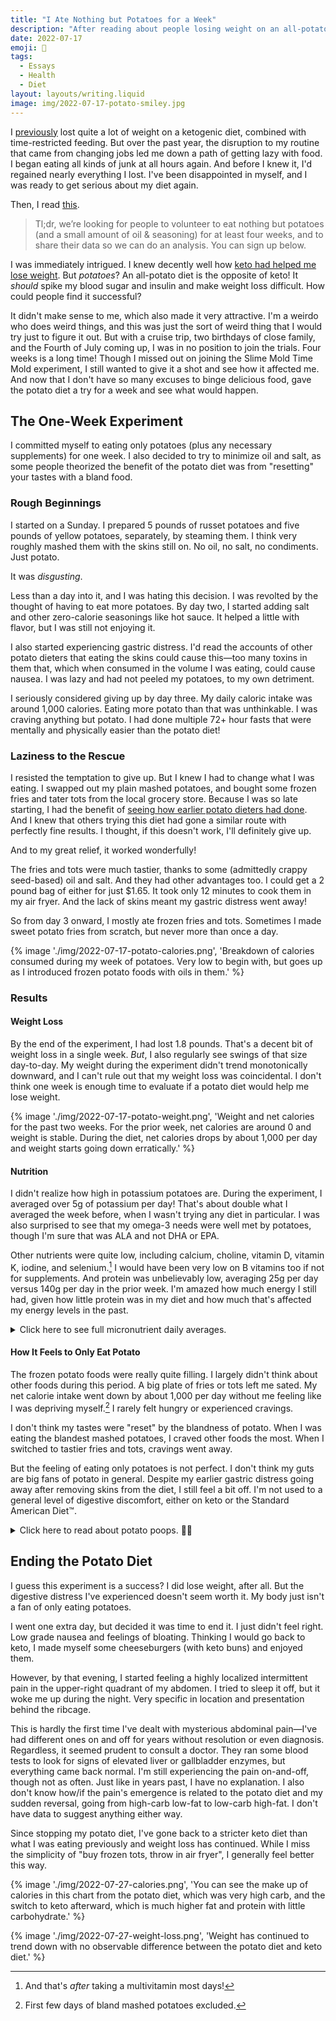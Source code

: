 ```yaml
---
title: "I Ate Nothing but Potatoes for a Week"
description: "After reading about people losing weight on an all-potato—the exact opposite of the keto diet I knew and loved—I wanted to try it myself."
date: 2022-07-17
emoji: 🥔
tags:
  - Essays
  - Health
  - Diet
layout: layouts/writing.liquid
image: img/2022-07-17-potato-smiley.jpg
---
```


I [previously](https://tomvanantwerp.com/essays/losing-50lbs/) lost quite a lot of weight on a ketogenic diet, combined with time-restricted feeding. But over the past year, the disruption to my routine that came from changing jobs led me down a path of getting lazy with food. I began eating all kinds of junk at all hours again. And before I knew it, I'd regained nearly everything I lost. I've been disappointed in myself, and I was ready to get serious about my diet again.

Then, I read [this](https://slimemoldtimemold.com/2022/04/29/potato-diet-community-trial-sign-up-now-lol/).

> Tl;dr, we’re looking for people to volunteer to eat nothing but potatoes (and a small amount of oil & seasoning) for at least four weeks, and to share their data so we can do an analysis. You can sign up below.

I was immediately intrigued. I knew decently well how [keto had helped me lose weight](https://tomvanantwerp.com/essays/losing-50lbs/#ketogenic-diet). But _potatoes_? An all-potato diet is the opposite of keto! It _should_ spike my blood sugar and insulin and make weight loss difficult. How could people find it successful?

It didn't make sense to me, which also made it very attractive. I'm a weirdo who does weird things, and this was just the sort of weird thing that I would try just to figure it out. But with a cruise trip, two birthdays of close family, and the Fourth of July coming up, I was in no position to join the trials. Four weeks is a long time! Though I missed out on joining the Slime Mold Time Mold experiment, I still wanted to give it a shot and see how it affected me. And now that I don't have so many excuses to binge delicious food, gave the potato diet a try for a week and see what would happen.

## The One-Week Experiment

I committed myself to eating only potatoes (plus any necessary supplements) for one week. I also decided to try to minimize oil and salt, as some people theorized the benefit of the potato diet was from "resetting" your tastes with a bland food.

### Rough Beginnings

I started on a Sunday. I prepared 5 pounds of russet potatoes and five pounds of yellow potatoes, separately, by steaming them. I think very roughly mashed them with the skins still on. No oil, no salt, no condiments. Just potato.

It was _disgusting_.

Less than a day into it, and I was hating this decision. I was revolted by the thought of having to eat more potatoes. By day two, I started adding salt and other zero-calorie seasonings like hot sauce. It helped a little with flavor, but I was still not enjoying it.

I also started experiencing gastric distress. I'd read the accounts of other potato dieters that eating the skins could cause this—too many toxins in them that, which when consumed in the volume I was eating, could cause nausea. I was lazy and had not peeled my potatoes, to my own detriment.

I seriously considered giving up by day three. My daily caloric intake was around 1,000 calories. Eating more potato than that was unthinkable. I was craving anything but potato. I had done multiple 72+ hour fasts that were mentally and physically easier than the potato diet!

### Laziness to the Rescue

I resisted the temptation to give up. But I knew I had to change what I was eating. I swapped out my plain mashed potatoes, and bought some frozen fries and tater tots from the local grocery store. Because I was so late starting, I had the benefit of [seeing how earlier potato dieters had done](https://slimemoldtimemold.com/2022/07/12/lose-10-6-pounds-in-four-weeks-with-this-one-weird-trick-discovered-by-local-slime-hive-mind-doctors-grudgingly-respect-them-hope-to-become-friends/). And I knew that others trying this diet had gone a similar route with perfectly fine results. I thought, if this doesn't work, I'll definitely give up.

And to my great relief, it worked wonderfully!

The fries and tots were much tastier, thanks to some (admittedly crappy seed-based) oil and salt. And they had other advantages too. I could get a 2 pound bag of either for just $1.65. It took only 12 minutes to cook them in my air fryer. And the lack of skins meant my gastric distress went away!

So from day 3 onward, I mostly ate frozen fries and tots. Sometimes I made sweet potato fries from scratch, but never more than once a day.

{% image './img/2022-07-17-potato-calories.png', 'Breakdown of calories consumed during my week of potatoes. Very low to begin with, but goes up as I introduced frozen potato foods with oils in them.' %}

### Results

#### Weight Loss

By the end of the experiment, I had lost 1.8 pounds. That's a decent bit of weight loss in a single week. _But_, I also regularly see swings of that size day-to-day. My weight during the experiment didn't trend monotonically downward, and I can't rule out that my weight loss was coincidental. I don't think one week is enough time to evaluate if a potato diet would help me lose weight.

{% image './img/2022-07-17-potato-weight.png', 'Weight and net calories for the past two weeks. For the prior week, net calories are around 0 and weight is stable. During the diet, net calories drops by about 1,000 per day and weight starts going down erratically.' %}

#### Nutrition

I didn't realize how high in potassium potatoes are. During the experiment, I averaged over 5g of potassium per day! That's about double what I averaged the week before, when I wasn't trying any diet in particular. I was also surprised to see that my omega-3 needs were well met by potatoes, though I'm sure that was ALA and not DHA or EPA.

Other nutrients were quite low, including calcium, choline, vitamin D, vitamin K, iodine, and selenium.[^1] I would have been very low on B vitamins too if not for supplements. And protein was unbelievably low, averaging 25g per day versus 140g per day in the prior week. I'm amazed how much energy I still had, given how little protein was in my diet and how much that's affected my energy levels in the past.

<details>
<summary>Click here to see full micronutrient daily averages.</summary>

These tables contain the daily average micronutrient consumption (i.e., vitamins and minerals) from my week eating potatoes (plus some supplements), from the week previous (a Standard American Diet™), and from the following week eating a keto. Data comes from weighing food and logging it in the [Cronometer](https://cronometer.com/) app. How useful this data is aside from the potato numbers is questionable, since there are so many ways to eat SAD or keto and mine are unique to my time and place. And whether or not I take supplements (sporadically done during potato diet, not at all on the others) also greatly affects these values.

<table>
	<caption>Daily Average Nutrients on Different Diets</caption>
	<thead>
		<tr>
			<th>Nutrient</th>
			<th>Potato Diet</th>
			<th>Standard American Diet (Previous Week)</th>
			<th>Keto Diet (Following Week)</th>
		</tr>
	</thead>
	<tbody>
		<tr>
			<td>B1 (Thiamine)</td>
			<td class="numeric">2.6mg (220%)</td>
			<td class="numeric">1.4mg (114%)</td>
			<td class="numeric">0.6mg (52%)</td>
		</tr>
		<tr>
			<td>B2 (Riboflavin)</td>
			<td class="numeric">1.9mg (143%)</td>
			<td class="numeric">1.5mg (116%)</td>
			<td class="numeric">1.1mg (88%)</td>
		</tr>
		<tr>
			<td>B3 (Niacin)</td>
			<td class="numeric">26.3mg (164%)</td>
			<td class="numeric">20.1mg (126%)</td>
			<td class="numeric">15.2mg (95%)</td>
		</tr>
		<tr>
			<td>B5 (Pantothenic Acid)</td>
			<td class="numeric">9.8mg (197%)</td>
			<td class="numeric">3.4mg (69%)</td>
			<td class="numeric">3.6mg (73%)</td>
		</tr>
		<tr>
			<td>B6 (Pyridoxine)</td>
			<td class="numeric">4.1mg (316%)</td>
			<td class="numeric">1.5mg (114%)</td>
			<td class="numeric">1.2mg (94%)</td>
		</tr>
		<tr>
			<td>B12 (Cobalamin)</td>
			<td class="numeric">6.5µg (269%)</td>
			<td class="numeric">6.2µg (260%)</td>
			<td class="numeric">4.7µg (194%)</td>
		</tr>
		<tr>
			<td>Choline</td>
			<td class="numeric">219.6mg (40%)</td>
			<td class="numeric">352.3mg (64%)</td>
			<td class="numeric">351.3mg (64%)</td>
		</tr>
		<tr>
			<td>Folate</td>
			<td class="numeric">368.8µg (92%)</td>
			<td class="numeric">147.2µg (37%)</td>
			<td class="numeric">109.9µg (27%)</td>
		</tr>
		<tr>
			<td>Vitamin A</td>
			<td class="numeric">1676.9µg (186%)</td>
			<td class="numeric">436.9µg (49%)</td>
			<td class="numeric">350.9µg (39%)</td>
		</tr>
		<tr>
			<td>Vitamin C</td>
			<td class="numeric">130.7mg (65%)</td>
			<td class="numeric">14.5mg (7%)</td>
			<td class="numeric">27.2mg (14%)</td>
		</tr>
		<tr>
			<td>Vitamin D</td>
			<td class="numeric">171.7IU (29%)</td>
			<td class="numeric">366.5IU (61%)</td>
			<td class="numeric">417.3IU (70%)</td>
		</tr>
		<tr>
			<td>Vitamin E</td>
			<td class="numeric">9.8mg (65%)</td>
			<td class="numeric">3.5mg (23%)</td>
			<td class="numeric">6.1mg (41%)</td>
		</tr>
		<tr>
			<td>Vitamin K</td>
			<td class="numeric">53.7µg (45%)</td>
			<td class="numeric">135.2µg (113%)</td>
			<td class="numeric">88.0µg (73%)</td>
		</tr>
		<tr>
			<td>Calcium</td>
			<td class="numeric">244.3mg (24%)</td>
			<td class="numeric">976.3mg (98%)</td>
			<td class="numeric">839.8mg (84%)</td>
		</tr>
		<tr>
			<td>Chromium</td>
			<td class="numeric">25.7µg (73%)</td>
			<td class="numeric">0.0µg (0%)</td>
			<td class="numeric">10.5µg (30%)</td>
		</tr>
		<tr>
			<td>Copper</td>
			<td class="numeric">1.6mg (182%)</td>
			<td class="numeric">0.5mg (53%)</td>
			<td class="numeric">0.7mg (80%)</td>
		</tr>
		<tr>
			<td>Iodine</td>
			<td class="numeric">34.4µg (23%)</td>
			<td class="numeric">64.6µg (43%)</td>
			<td class="numeric">76.2µg (51%)</td>
		</tr>
		<tr>
			<td>Iron</td>
			<td class="numeric">9.6mg (120%)</td>
			<td class="numeric">14.0mg (175%)</td>
			<td class="numeric">8.3mg (104%)</td>
		</tr>
		<tr>
			<td>Magnesium</td>
			<td class="numeric">308.2mg (73%)</td>
			<td class="numeric">189.2mg (45%)</td>
			<td class="numeric">238.8mg (57%)</td>
		</tr>
		<tr>
			<td>Manganese</td>
			<td class="numeric">3.1mg (135%)</td>
			<td class="numeric">0.8mg (35%)</td>
			<td class="numeric">1.0mg (41%)</td>
		</tr>
		<tr>
			<td>Phosphorus</td>
			<td class="numeric">803.7mg (115%)</td>
			<td class="numeric">1096.1mg (157%)</td>
			<td class="numeric">1024.4mg (146%)</td>
		</tr>
		<tr>
			<td>Potassium</td>
			<td class="numeric">5278.3mg (155%)</td>
			<td class="numeric">2642.4mg (78%)</td>
			<td class="numeric">1800.3mg (53%)</td>
		</tr>
		<tr>
			<td>Selenium</td>
			<td class="numeric">20.6µg (37%)</td>
			<td class="numeric">121.3µg (221%)</td>
			<td class="numeric">81.3µg (148%)</td>
		</tr>
		<tr>
			<td>Sodium</td>
			<td class="numeric">2697.7mg (180%)</td>
			<td class="numeric">2501.5mg (167%)</td>
			<td class="numeric">1920.7mg (128%)</td>
		</tr>
		<tr>
			<td>Zinc</td>
			<td class="numeric">11.1mg (101%)</td>
			<td class="numeric">15.2mg (138%)</td>
			<td class="numeric">10.7mg (97%)</td>
		</tr>
	</tbody>
</table>
</details>

#### How It Feels to Only Eat Potato

The frozen potato foods were really quite filling. I largely didn't think about other foods during this period. A big plate of fries or tots left me sated. My net calorie intake went down by about 1,000 per day without me feeling like I was depriving myself.[^2] I rarely felt hungry or experienced cravings.

I don't think my tastes were "reset" by the blandness of potato. When I was eating the blandest mashed potatoes, I craved other foods the most. When I switched to tastier fries and tots, cravings went away.

But the feeling of eating only potatoes is not perfect. I don't think my guts are big fans of potato in general. Despite my earlier gastric distress going away after removing skins from the diet, I still feel a bit off. I'm not used to a general level of digestive discomfort, either on keto or the Standard American Diet™.

<details>
<summary>
Click here to read about potato poops. 🥔💩
</summary>

I think potato has trouble moving through my bowels. I got cramps, like my body is trying very hard to move things along. I never had these problems on a keto diet.

Everything came out OK. The experience of pooping was fairly normal. The poop itself was strange, though. It just seemed to start dissolving into the toilet water almost immediately. So I would have the physical sensation of a normal poop, only to turn around and see what looked more like diarrhea.

I'm sure you're glad you clicked to read that!
</details>

## Ending the Potato Diet

I guess this experiment is a success? I did lose weight, after all. But the digestive distress I've experienced doesn't seem worth it. My body just isn't a fan of only eating potatoes.

I went one extra day, but decided it was time to end it. I just didn't feel right. Low grade nausea and feelings of bloating. Thinking I would go back to keto, I made myself some cheeseburgers (with keto buns) and enjoyed them.

However, by that evening, I started feeling a highly localized intermittent pain in the upper-right quadrant of my abdomen. I tried to sleep it off, but it woke me up during the night. Very specific in location and presentation behind the ribcage.

This is hardly the first time I've dealt with mysterious abdominal pain—I've had different ones on and off for years without resolution or even diagnosis. Regardless, it seemed prudent to consult a doctor. They ran some blood tests to look for signs of elevated liver or gallbladder enzymes, but everything came back normal. I'm still experiencing the pain on-and-off, though not as often. Just like in years past, I have no explanation. I also don't know how/if the pain's emergence is related to the potato diet and my sudden reversal, going from high-carb low-fat to low-carb high-fat. I don't have data to suggest anything either way.

Since stopping my potato diet, I've gone back to a stricter keto diet than what I was eating previously and weight loss has continued. While I miss the simplicity of "buy frozen tots, throw in air fryer", I generally feel better this way.

{% image './img/2022-07-27-calories.png', 'You can see the make up of calories in this chart from the potato diet, which was very high carb, and the switch to keto afterward, which is much higher fat and protein with little carbohydrate.' %}

{% image './img/2022-07-27-weight-loss.png', 'Weight has continued to trend down with no observable difference between the potato diet and keto diet.' %}

[^1]: And that's _after_ taking a multivitamin most days!
[^2]: First few days of bland mashed potatoes excluded.
